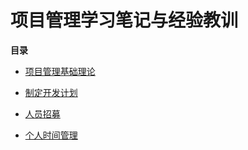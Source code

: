 # 项目管理学习笔记与经验教训

**目录**

* [项目管理基础理论](./basic-theory.md)

* [制定开发计划](./development-plan.md)

* [人员招募](./recruitment.md)

* [个人时间管理](./personal-time-management.md)

